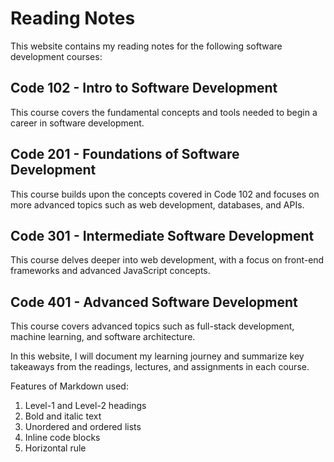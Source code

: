 # Reading Notes

This website contains my reading notes for the following software development courses:

## Code 102 - Intro to Software Development

This course covers the fundamental concepts and tools needed to begin a career in software development.

## Code 201 - Foundations of Software Development

This course builds upon the concepts covered in Code 102 and focuses on more advanced topics such as web development, databases, and APIs.

## Code 301 - Intermediate Software Development

This course delves deeper into web development, with a focus on front-end frameworks and advanced JavaScript concepts.

## Code 401 - Advanced Software Development

This course covers advanced topics such as full-stack development, machine learning, and software architecture.

In this website, I will document my learning journey and summarize key takeaways from the readings, lectures, and assignments in each course.

Features of Markdown used:

1. Level-1 and Level-2 headings
2. Bold and italic text
3. Unordered and ordered lists
4. Inline code blocks
5. Horizontal rule

